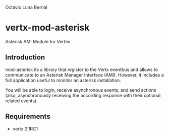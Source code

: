 Octavio Luna Bernal


vertx-mod-asterisk
==================

Asterisk AMI Module for Vertex

Introduction
------------
mod-asterisk its a library that register to the Vertx eventbus and allows to communicate to
an Asterisk Manager Interface (AMI). However, it includes a full application
useful to monitor an asterisk installation.

You will be able to login, receive asynchronous events, and send actions (also,
asynchronously receiving the according response with their optional related
events).

Requirements
------------
 * vertx 2.1RC1

